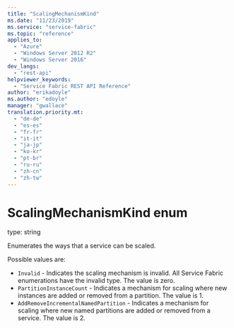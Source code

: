 ```yaml
---
title: "ScalingMechanismKind"
ms.date: "11/23/2019"
ms.service: "service-fabric"
ms.topic: "reference"
applies_to: 
  - "Azure"
  - "Windows Server 2012 R2"
  - "Windows Server 2016"
dev_langs: 
  - "rest-api"
helpviewer_keywords: 
  - "Service Fabric REST API Reference"
author: "erikadoyle"
ms.author: "edoyle"
manager: "gwallace"
translation.priority.mt: 
  - "de-de"
  - "es-es"
  - "fr-fr"
  - "it-it"
  - "ja-jp"
  - "ko-kr"
  - "pt-br"
  - "ru-ru"
  - "zh-cn"
  - "zh-tw"
---
```

# ScalingMechanismKind enum

type: string

Enumerates the ways that a service can be scaled.

Possible values are: 

  - `Invalid` - Indicates the scaling mechanism is invalid. All Service Fabric enumerations have the invalid type. The value is zero.
  - `PartitionInstanceCount` - Indicates a mechanism for scaling where new instances are added or removed from a partition. The value is 1.
  - `AddRemoveIncrementalNamedPartition` - Indicates a mechanism for scaling where new named partitions are added or removed from a service. The value is 2.

